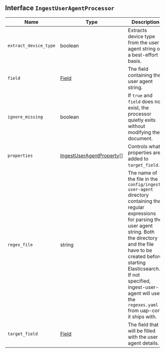 ## Interface `IngestUserAgentProcessor`

| Name | Type | Description |
| - | - | - |
| `extract_device_type` | boolean | Extracts device type from the user agent string on a best-effort basis. |
| `field` | [Field](./Field.md) | The field containing the user agent string. |
| `ignore_missing` | boolean | If `true` and `field` does not exist, the processor quietly exits without modifying the document. |
| `properties` | [IngestUserAgentProperty](./IngestUserAgentProperty.md)[] | Controls what properties are added to `target_field`. |
| `regex_file` | string | The name of the file in the `config/ingest-user-agent` directory containing the regular expressions for parsing the user agent string. Both the directory and the file have to be created before starting Elasticsearch. If not specified, ingest-user-agent will use the `regexes.yaml` from uap-core it ships with. |
| `target_field` | [Field](./Field.md) | The field that will be filled with the user agent details. |
